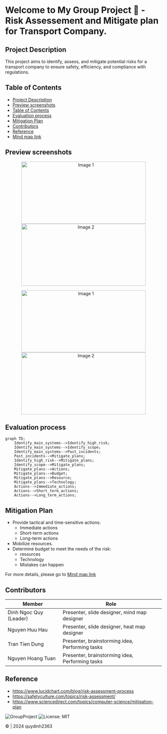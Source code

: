 # Welcome to My Group Project 👋 - Risk Assessement and Mitigate plan for Transport Company.

## Project Description
This project aims to identify, assess, and mitigate potential risks for a transport company to ensure safety, efficiency, and compliance with regulations.

## Table of Contents
- [Project Description](#project-description)
- [Preview screenshots](#preview-screenshots)
- [Table of Contents](#table-of-contents)
- [Evaluation process](#evaluation-process)
- [Mitigation Plan](#mitigation-plan)
- [Contributors](#contributors)
- [Reference](#reference)
- <a href="https://mm.tt/app/map/3353712700?t=0tkkqx3GAU">Mind map link</a>

## Preview screenshots
<p align="center">
  <img src="https://github.com/quydinh2363/risk_assessment_and_mitigate_plan_for_transport_company/blob/main/images/image1.png" alt="Image 1" width="400" height="200" />
  <img src="https://github.com/quydinh2363/risk_assessment_and_mitigate_plan_for_transport_company/blob/main/images/image2.png" alt="Image 2" width="400" height="200" />
</p>
<p align="center">
  <img src="https://github.com/quydinh2363/risk_assessment_and_mitigate_plan_for_transport_company/blob/main/HEATMAP.png" alt="Image 1" width="400" height="200" />
  <img src="https://github.com/quydinh2363/risk_assessment_and_mitigate_plan_for_transport_company/blob/main/MINDMAP%20OVERVIEW.png" alt="Image 2" width="400" height="200" />
</p>

## Evaluation process 
```mermaid
graph TD;
    Identify_main_systems-->Identify_high_risk;
    Identify_main_systems-->Identify_scope;
    Identify_main_systems-->Past_incidents;
    Past_incidents-->Mitigate_plans;
    Identify_high_risk-->Mitigate_plans;
    Identify_scope-->Mitigate_plans;
    Mitigate_plans-->Actions;
    Mitigate_plans-->Budget;
    Mitigate_plans-->Resource;
    Mitigate_plans-->Technology;
    Actions-->Immediate_actions;
    Actions-->Short_term_actions;
    Actions-->Long_term_actions;

```
## Mitigation Plan
- Provide tactical and time-sensitive actions:
  + Immediate actions
  + Short-term actions
  + Long-term actions
- Mobilize resources.
- Determine budget to meet the needs of the risk:
  + resources
  + Technology
  + Mistakes can happen

For more details, please go to <a href="https://mm.tt/app/map/3353712700?t=0tkkqx3GAU">Mind map link</a>
  
## Contributors
| Member                  |Role                                |
|-------------------------|------------------------------------|
| Dinh Ngoc Quy (Leader) | Presenter, slide designer, mind map designer |
| Nguyen Huu Hau | Presenter, slide designer, heat map designer |
| Tran Tien Dung | Presenter, brainstorming idea, Performing tasks |
| Nguyen Hoang Tuan | Presenter, brainstorming idea, Performing tasks |

## Reference
- https://www.lucidchart.com/blog/risk-assessment-process
- https://safetyculture.com/topics/risk-assessment/
- https://www.sciencedirect.com/topics/computer-science/mitigation-plan

![GroupProject](https://img.shields.io/badge/version-1.0-blue.svg)
![License: MIT](https://img.shields.io/badge/License-MIT-yellow.svg)

© | 2024 quydinh2363
  








